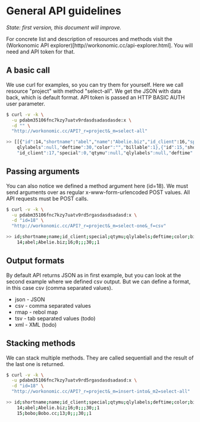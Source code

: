 General API guidelines
======================

_State: first version, this document will improve._

For concrete list and description of resources and methods visit the
(Workonomic API explorer)[http//workonomic.cc/api-explorer.html].
You will need and API token for that.

A basic call
------------

We use curl for examples, so you can try them for yourself. Here we call resource "project" with method "select-all". 
We get the JSON with data back, which is default format. API token is passed an HTTP BASIC AUTH user parameter.

```bash
$ curl -v -k \
  -u pdabm35106fnc7kzy7uatv9rdasdsadasdasde:x \
  -d "" \
  "http://workonomic.cc/API?_r=project&_m=select-all"

>> [[{"id":14,"shortname":"abel","name":"Abelie.biz","id_client":16,"special":0,"qtymu":null,
	qlylabels":null,"deftime":30,"color":"","billable":1},{"id":15,"shortname":"mgam","name":"Usrjoy",
	"id_client":17,"special":0,"qtymu":null,"qlylabels":null,"deftime":30,"color":"","billable":0},]]
```

Passing arguments
-----------------

You can also notice we defined a method argument here (id=18). We must send arguments over as regular x-www-form-urlencoded 
POST values. All API requests must be POST calls.

```bash
$ curl -v -k \
  -u pdabm35106fnc7kzy7uatv9rd5rgasdasdsadasd:x \
  -d "id=18" \
  "http://workonomic.cc/API?_r=project&_m=select-one&_f=csv"

>> id;shortname;name;id_client;special;qtymu;qlylabels;deftime;color;billable
	14;abel;Abelie.biz;16;0;;;30;;1
```


Output formats
--------------

By default API returns JSON as in first example, but you can look at the second example where we defined csv output. 
But we can define a format, in this case csv (comma separated values).

 * json - JSON
 * csv - comma separated values
 * rmap - rebol map
 * tsv - tab separated values (todo)
 * xml - XML (todo)


Stacking methods
----------------

We can stack multiple methods. They are called sequentiall and the result of the last one is returned.

```bash
$ curl -v -k \
  -u pdabm35106fnc7kzy7uatv9rd5rgasdasdsadasd:x \
  -d "id=18" \
  "http://workonomic.cc/API?_r=project&_m=insert-into&_m2=select-all"

>> id;shortname;name;id_client;special;qtymu;qlylabels;deftime;color;billable
	14;abel;Abelie.biz;16;0;;;30;;1
	15;bobo;Bobo.cc;13;0;;;30;;1
```



